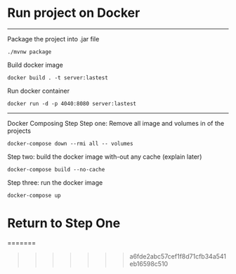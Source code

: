 # Run project on Docker
___
Package the project into .jar file
```shell
./mvnw package
```
Build docker image
```shell
docker build . -t server:lastest
```
Run docker container
```shell
docker run -d -p 4040:8080 server:lastest
```
___
Docker Composing Step
Step one: Remove all image and volumes in of the projects 
```shell
docker-compose down --rmi all -- volumes
```
Step two: build the docker image with-out any cache (explain later)
```shell
docker-compose build --no-cache 
```
Step three: run the docker image
```shell
docker-compose up
```
Return to Step One
=======
=======
>>>>>>> a6fde2abc57cef1f8d71cfb34a541eb16598c510

